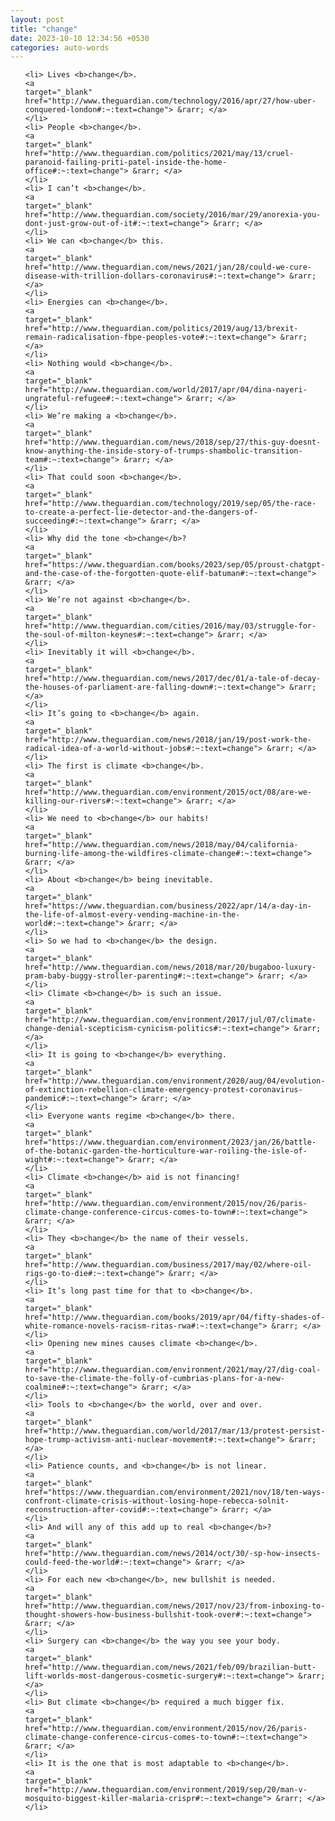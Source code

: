 ```yaml
---
layout: post
title: "change"
date: 2023-10-10 12:34:56 +0530
categories: auto-words
---
```

<ol>

    <li> Lives <b>change</b>.
    <a 
    target="_blank" 
    href="http://www.theguardian.com/technology/2016/apr/27/how-uber-conquered-london#:~:text=change"> &rarr; </a>
    </li>
    <li> People <b>change</b>.
    <a 
    target="_blank" 
    href="http://www.theguardian.com/politics/2021/may/13/cruel-paranoid-failing-priti-patel-inside-the-home-office#:~:text=change"> &rarr; </a>
    </li>
    <li> I can’t <b>change</b>.
    <a 
    target="_blank" 
    href="http://www.theguardian.com/society/2016/mar/29/anorexia-you-dont-just-grow-out-of-it#:~:text=change"> &rarr; </a>
    </li>
    <li> We can <b>change</b> this.
    <a 
    target="_blank" 
    href="http://www.theguardian.com/news/2021/jan/28/could-we-cure-disease-with-trillion-dollars-coronavirus#:~:text=change"> &rarr; </a>
    </li>
    <li> Energies can <b>change</b>.
    <a 
    target="_blank" 
    href="http://www.theguardian.com/politics/2019/aug/13/brexit-remain-radicalisation-fbpe-peoples-vote#:~:text=change"> &rarr; </a>
    </li>
    <li> Nothing would <b>change</b>.
    <a 
    target="_blank" 
    href="http://www.theguardian.com/world/2017/apr/04/dina-nayeri-ungrateful-refugee#:~:text=change"> &rarr; </a>
    </li>
    <li> We’re making a <b>change</b>.
    <a 
    target="_blank" 
    href="http://www.theguardian.com/news/2018/sep/27/this-guy-doesnt-know-anything-the-inside-story-of-trumps-shambolic-transition-team#:~:text=change"> &rarr; </a>
    </li>
    <li> That could soon <b>change</b>.
    <a 
    target="_blank" 
    href="http://www.theguardian.com/technology/2019/sep/05/the-race-to-create-a-perfect-lie-detector-and-the-dangers-of-succeeding#:~:text=change"> &rarr; </a>
    </li>
    <li> Why did the tone <b>change</b>?
    <a 
    target="_blank" 
    href="https://www.theguardian.com/books/2023/sep/05/proust-chatgpt-and-the-case-of-the-forgotten-quote-elif-batuman#:~:text=change"> &rarr; </a>
    </li>
    <li> We’re not against <b>change</b>.
    <a 
    target="_blank" 
    href="http://www.theguardian.com/cities/2016/may/03/struggle-for-the-soul-of-milton-keynes#:~:text=change"> &rarr; </a>
    </li>
    <li> Inevitably it will <b>change</b>.
    <a 
    target="_blank" 
    href="http://www.theguardian.com/news/2017/dec/01/a-tale-of-decay-the-houses-of-parliament-are-falling-down#:~:text=change"> &rarr; </a>
    </li>
    <li> It’s going to <b>change</b> again.
    <a 
    target="_blank" 
    href="http://www.theguardian.com/news/2018/jan/19/post-work-the-radical-idea-of-a-world-without-jobs#:~:text=change"> &rarr; </a>
    </li>
    <li> The first is climate <b>change</b>.
    <a 
    target="_blank" 
    href="http://www.theguardian.com/environment/2015/oct/08/are-we-killing-our-rivers#:~:text=change"> &rarr; </a>
    </li>
    <li> We need to <b>change</b> our habits!
    <a 
    target="_blank" 
    href="http://www.theguardian.com/news/2018/may/04/california-burning-life-among-the-wildfires-climate-change#:~:text=change"> &rarr; </a>
    </li>
    <li> About <b>change</b> being inevitable.
    <a 
    target="_blank" 
    href="https://www.theguardian.com/business/2022/apr/14/a-day-in-the-life-of-almost-every-vending-machine-in-the-world#:~:text=change"> &rarr; </a>
    </li>
    <li> So we had to <b>change</b> the design.
    <a 
    target="_blank" 
    href="http://www.theguardian.com/news/2018/mar/20/bugaboo-luxury-pram-baby-buggy-stroller-parenting#:~:text=change"> &rarr; </a>
    </li>
    <li> Climate <b>change</b> is such an issue.
    <a 
    target="_blank" 
    href="http://www.theguardian.com/environment/2017/jul/07/climate-change-denial-scepticism-cynicism-politics#:~:text=change"> &rarr; </a>
    </li>
    <li> It is going to <b>change</b> everything.
    <a 
    target="_blank" 
    href="http://www.theguardian.com/environment/2020/aug/04/evolution-of-extinction-rebellion-climate-emergency-protest-coronavirus-pandemic#:~:text=change"> &rarr; </a>
    </li>
    <li> Everyone wants regime <b>change</b> there.
    <a 
    target="_blank" 
    href="https://www.theguardian.com/environment/2023/jan/26/battle-of-the-botanic-garden-the-horticulture-war-roiling-the-isle-of-wight#:~:text=change"> &rarr; </a>
    </li>
    <li> Climate <b>change</b> aid is not financing!
    <a 
    target="_blank" 
    href="http://www.theguardian.com/environment/2015/nov/26/paris-climate-change-conference-circus-comes-to-town#:~:text=change"> &rarr; </a>
    </li>
    <li> They <b>change</b> the name of their vessels.
    <a 
    target="_blank" 
    href="http://www.theguardian.com/business/2017/may/02/where-oil-rigs-go-to-die#:~:text=change"> &rarr; </a>
    </li>
    <li> It’s long past time for that to <b>change</b>.
    <a 
    target="_blank" 
    href="http://www.theguardian.com/books/2019/apr/04/fifty-shades-of-white-romance-novels-racism-ritas-rwa#:~:text=change"> &rarr; </a>
    </li>
    <li> Opening new mines causes climate <b>change</b>.
    <a 
    target="_blank" 
    href="http://www.theguardian.com/environment/2021/may/27/dig-coal-to-save-the-climate-the-folly-of-cumbrias-plans-for-a-new-coalmine#:~:text=change"> &rarr; </a>
    </li>
    <li> Tools to <b>change</b> the world, over and over.
    <a 
    target="_blank" 
    href="http://www.theguardian.com/world/2017/mar/13/protest-persist-hope-trump-activism-anti-nuclear-movement#:~:text=change"> &rarr; </a>
    </li>
    <li> Patience counts, and <b>change</b> is not linear.
    <a 
    target="_blank" 
    href="https://www.theguardian.com/environment/2021/nov/18/ten-ways-confront-climate-crisis-without-losing-hope-rebecca-solnit-reconstruction-after-covid#:~:text=change"> &rarr; </a>
    </li>
    <li> And will any of this add up to real <b>change</b>?
    <a 
    target="_blank" 
    href="http://www.theguardian.com/news/2014/oct/30/-sp-how-insects-could-feed-the-world#:~:text=change"> &rarr; </a>
    </li>
    <li> For each new <b>change</b>, new bullshit is needed.
    <a 
    target="_blank" 
    href="http://www.theguardian.com/news/2017/nov/23/from-inboxing-to-thought-showers-how-business-bullshit-took-over#:~:text=change"> &rarr; </a>
    </li>
    <li> Surgery can <b>change</b> the way you see your body.
    <a 
    target="_blank" 
    href="http://www.theguardian.com/news/2021/feb/09/brazilian-butt-lift-worlds-most-dangerous-cosmetic-surgery#:~:text=change"> &rarr; </a>
    </li>
    <li> But climate <b>change</b> required a much bigger fix.
    <a 
    target="_blank" 
    href="http://www.theguardian.com/environment/2015/nov/26/paris-climate-change-conference-circus-comes-to-town#:~:text=change"> &rarr; </a>
    </li>
    <li> It is the one that is most adaptable to <b>change</b>.
    <a 
    target="_blank" 
    href="http://www.theguardian.com/environment/2019/sep/20/man-v-mosquito-biggest-killer-malaria-crispr#:~:text=change"> &rarr; </a>
    </li>